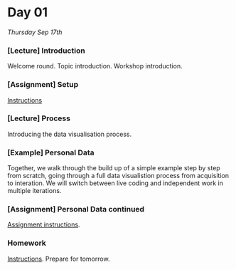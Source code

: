 # Day 01

*Thursday Sep 17th*

### [Lecture] Introduction
Welcome round. Topic introduction. Workshop introduction.

### [Assignment] Setup
[Instructions](Assignment_Setup.md)

### [Lecture] Process
Introducing the data visualisation process.

### [Example] Personal Data
Together, we walk through the build up of a simple example step by step from scratch, going through a full data visualistion process from acquisition to interation. We will switch between live coding and independent work in multiple iterations.

### [Assignment] Personal Data continued
[Assignment instructions](Assignment_Personal_Data_Continued.md).

### Homework
[Instructions](Homework01.md). Prepare for tomorrow.